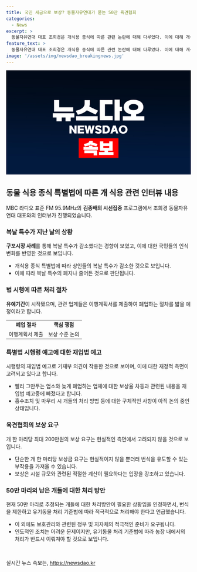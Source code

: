 ```yaml
---
title: 국민 세금으로 보상? 동물자유연대가 묻는 50만 육견협회
categories:
  - News
excerpt: >
  동물자유연대 대표 조희경은 개식용 종식에 따른 관련 논란에 대해 다루었다. 이에 대해 개식용 업계의 현황과 보상 문제, 특별법 시행령, 남은 개들의 처리 방안 등을 소개했다. 또한, 외국인 민원이 사라질 것이라는 대통령실의 발표에 대해 언급했다. 
feature_text: >
  동물자유연대 대표 조희경은 개식용 종식에 따른 관련 논란에 대해 다루었다. 이에 대해 개식용 업계의 현황과 보상 문제, 특별법 시행령, 남은 개들의 처리 방안 등을 소개했다. 또한, 외국인 민원이 사라질 것이라는 대통령실의 발표에 대해 언급했다. 
image: '/assets/img/newsdao_breakingnews.jpg'
---
```


<p><img src="/assets/img/newsdao_breakingnews.jpg" alt="firstkoreanews 속보" /></p>

<h2 data-ke-size="size26">동물 식용 종식 특별법에 따른 개 식용 관련 인터뷰 내용</h2>

<p data-ke-size="size16">MBC 라디오 표준 FM 95.9MHz의 <b>김종배의 시선집중</b> 프로그램에서 조희경 동물자유연대 대표와의 인터뷰가 진행되었습니다.</p>

<h3>복날 특수가 지난 날의 상황</h3>

<p data-ke-size="size16"><b>구포시장 사례</b>를 통해 복날 특수가 감소했다는 경향이 보였고, 이에 대한 국민들의 인식 변화를 반영한 것으로 보입니다.</p>

<ul>
  <li>개식용 종식 특별법에 따라 상인들의 복날 특수가 감소한 것으로 보입니다.</li>
  <li>이에 따라 복날 특수의 폐지나 줄어든 것으로 판단됩니다.</li>
</ul>

<h3>법 시행에 따른 처리 절차</h3>

<p data-ke-size="size16"><b>유예기간</b>이 시작됐으며, 관련 업계들은 이행계획서를 제출하여 폐업하는 절차를 밟을 예정이라고 합니다.</p>

<table>
  <tr>
    <td style="text-align: center; height: 17px;"><b>폐업 절차</b></td>
    <td style="text-align: center; height: 17px;"><b>핵심 쟁점</b></td>
  </tr>
  <tr>
    <td style="text-align: center; height: 17px;">이행계획서 제출</td>
    <td style="text-align: center; height: 17px;">보상 수준 논의</td>
  </tr>
</table>

<h3>특별법 시행령 예고에 대한 재입법 예고</h3>

<p data-ke-size="size16">시행령의 재입법 예고로 기재부 의견이 작용한 것으로 보이며, 이에 대한 재정적 측면이 고려되고 있다고 합니다.</p>

<ul>
  <li>빨리 그만두는 업소와 늦게 폐업하는 업체에 대한 보상율 차등과 관련된 내용을 재입법 예고중에 빠졌다고 합니다.</li>
  <li>홍수조치 및 마무리 시 개들의 처리 방법 등에 대한 구체적인 사항이 아직 논의 중인 상태입니다.</li>
</ul>

<h3>육견협회의 보상 요구</h3>

<p data-ke-size="size16">개 한 마리당 최대 200만원의 보상 요구는 현실적인 측면에서 고려되지 않을 것으로 보입니다.</p>

<ul>
  <li>단순한 개 한 마리당 보상금 요구는 현실적이지 않을 뿐더러 번식을 유도할 수 있는 부작용을 가져올 수 있습니다.</li>
  <li>보상은 시설 규모와 관련된 적절한 계산이 필요하다는 입장을 강조하고 있습니다.</li>
</ul>

<h3>50만 마리의 남은 개들에 대한 처리 방안</h3>

<p data-ke-size="size16">현재 50만 마리로 추정되는 개들에 대한 처리방안이 필요한 상황임을 인정하면서, 번식을 제한하고 유기동물 처리 기준법에 따라 적극적으로 처리해야 한다고 언급했습니다.</p>

<ul>
  <li>이 외에도 보호관리와 관련된 정부 및 지자체의 적극적인 준비가 요구됩니다.</li>
  <li>인도적인 조치는 어려운 문제이지만, 유기동물 처리 기준법에 따라 농장 내에서의 처리가 반드시 이뤄져야 할 것으로 보입니다.</li>
</ul>

<p data-ke-size="size16">&nbsp;</p>
실시간 뉴스 속보는, <a href="https://newsdao.kr" rel="dofollow">https://newsdao.kr</a>


